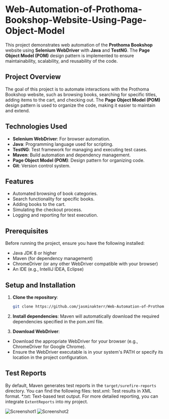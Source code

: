# Web-Automation-of-Prothoma-Bookshop-Website-Using-Page-Object-Model
This project demonstrates web automation of the **Prothoma Bookshop** website using **Selenium WebDriver** with **Java** and **TestNG**. The **Page Object Model (POM)** design pattern is implemented to ensure maintainability, scalability, and reusability of the code.

## Project Overview
The goal of this project is to automate interactions with the Prothoma Bookshop website, such as browsing books, searching for specific titles, adding items to the cart, and checking out. The **Page Object Model (POM)** design pattern is used to organize the code, making it easier to maintain and extend.

## Technologies Used
- **Selenium WebDriver**: For browser automation.
- **Java**: Programming language used for scripting.
- **TestNG**: Test framework for managing and executing test cases.
- **Maven**: Build automation and dependency management.
- **Page Object Model (POM)**: Design pattern for organizing code.
- **Git**: Version control system.

## Features
- Automated browsing of book categories.
- Search functionality for specific books.
- Adding books to the cart.
- Simulating the checkout process.
- Logging and reporting for test execution.

## Prerequisites
Before running the project, ensure you have the following installed:
- Java JDK 8 or higher
- Maven (for dependency management)
- ChromeDriver (or any other WebDriver compatible with your browser)
- An IDE (e.g., IntelliJ IDEA, Eclipse)

## Setup and Installation
1. **Clone the repository**:
   ```bash
   git clone https://github.com/jasminakterr/Web-Automation-of-Prothoma-Bookshop-Website-Using-Page-Object-Model.git

2. **Install dependencies**:
Maven will automatically download the required dependencies specified in the pom.xml file.

3. **Download WebDriver**:

- Download the appropriate WebDriver for your browser (e.g., ChromeDriver for Google Chrome).
- Ensure the WebDriver executable is in your system's PATH or specify its location in the project configuration.

## Test Reports
By default, Maven generates test reports in the `target/surefire-reports` directory. You can find the following files:
test.xml: Test results in XML format.
*.txt: Text-based test output.
For more detailed reporting, you can integrate `ExtentReports` into my project.

![Screenshot1](https://github.com/user-attachments/assets/e454eabb-d12d-471c-a9ce-be603b3c4647)
![Screenshot2](https://github.com/user-attachments/assets/11c409f7-74ed-4ef4-b82e-3d028fd2cc4d)
